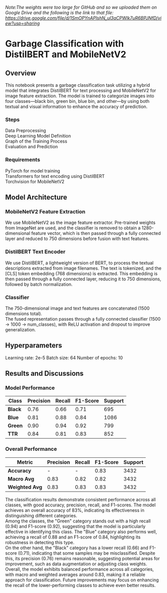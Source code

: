 _Note:The weights were too large for GitHub and so we uploaded them on Google Drive and the following is the link to that file:_
_https://drive.google.com/file/d/1SmOPYnAPlshN_ul3aCPWlk7uR6BPJNfD/view?usp=sharing_

# Garbage Classification with DistilBERT and MobileNetV2
## Overview
This notebook presents a garbage classification task utilizing a hybrid model that integrates DistilBERT for text processing and MobileNetV2 for image feature extraction. The model is trained to categorize images into four classes—black bin, green bin, blue bin, and other—by using both textual and visual information to enhance the accuracy of prediction.
### Steps
Data Preprocessing  
Deep Learning Model Definition  
Graph of the Training Process  
Evaluation and Prediction    
### Requirements
PyTorch for model training  
Transformers for text encoding using DistilBERT  
Torchvision for MobileNetV2  
## Model Architecture  
### MobileNetV2 Feature Extraction  
We use MobileNetV2 as the image feature extractor. Pre-trained weights from ImageNet are used, and the classifier is removed to obtain a 1280-dimensional feature vector, which is then passed through a fully connected layer and reduced to 750 dimensions before fusion with text features.  
### DistilBERT Text Encoder
We use DistilBERT, a lightweight version of BERT, to process the textual descriptions extracted from image filenames. The text is tokenized, and the [CLS] token embedding (768 dimensions) is extracted. This embedding is then passed through a fully connected layer, reducing it to 750 dimensions, followed by batch normalization.  
### Classifier
The 750-dimensional image and text features are concatenated (1500 dimensions total).  
The fused representation passes through a fully connected classifier (1500 → 1000 → num_classes), with ReLU activation and dropout to improve generalization.
## Hyperparameters  
Learning rate: 2e-5
Batch size: 64 
Number of epochs: 10
## Results and Discussions  
### Model Performance  
| **Class**   |**Precision**|**Recall**|**F1-Score**|**Support**|
|-------------|-----------|--------|----------|---------|
| **Black**   | 0.76      | 0.66   | 0.71     | 695     |
| **Blue**    | 0.81      | 0.88   | 0.84     | 1086    |
| **Green**   | 0.90      | 0.94   | 0.92     | 799     |
| **TTR**     | 0.84      | 0.81   | 0.83     | 852     |
### **Overall Performance**  
| Metric        | Precision | Recall | F1-Score | Support |
|--------------|-----------|--------|----------|---------|
| **Accuracy**  | -        | -      | 0.83     | 3432    |
| **Macro Avg** | 0.83     | 0.82   | 0.82     | 3432    |
| **Weighted Avg** | 0.83   | 0.83   | 0.83     | 3432    |
The classification results demonstrate consistent performance across all classes, with good accuracy, precision, recall, and F1-scores. The model achieves an overall accuracy of 83%, indicating its effectiveness in distinguishing different categories.  
Among the classes, the "Green" category stands out with a high recall (0.94) and F1-score (0.92), suggesting that the model is particularly effective in identifying this class. The "Blue" category also performs well, achieving a recall of 0.88 and an F1-score of 0.84, highlighting its robustness in detecting this type.  
On the other hand, the "Black" category has a lower recall (0.66) and F1-score (0.71), indicating that some samples may be misclassified. Despite this, its precision (0.76) remains reasonable, suggesting potential areas for improvement, such as data augmentation or adjusting class weights.  
Overall, the model exhibits balanced performance across all categories, with macro and weighted averages around 0.83, making it a reliable approach for classification. Future improvements may focus on enhancing the recall of the lower-performing classes to achieve even better results.




